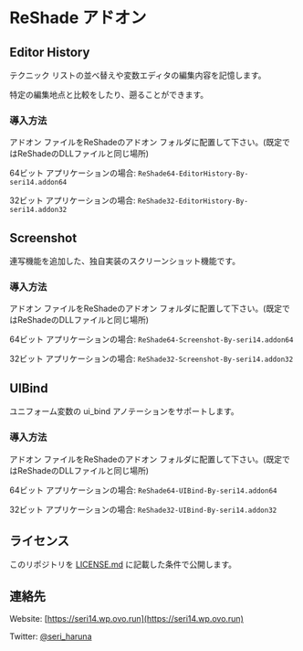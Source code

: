 ﻿# ReShade アドオン

## Editor History

テクニック リストの並べ替えや変数エディタの編集内容を記憶します。

特定の編集地点と比較をしたり、遡ることができます。

### 導入方法

アドオン ファイルをReShadeのアドオン フォルダに配置して下さい。(既定ではReShadeのDLLファイルと同じ場所)

64ビット アプリケーションの場合: `ReShade64-EditorHistory-By-seri14.addon64`

32ビット アプリケーションの場合: `ReShade32-EditorHistory-By-seri14.addon32`

## Screenshot

連写機能を追加した、独自実装のスクリーンショット機能です。

### 導入方法

アドオン ファイルをReShadeのアドオン フォルダに配置して下さい。(既定ではReShadeのDLLファイルと同じ場所)

64ビット アプリケーションの場合: `ReShade64-Screenshot-By-seri14.addon64`

32ビット アプリケーションの場合: `ReShade32-Screenshot-By-seri14.addon32`

## UIBind

ユニフォーム変数の ui_bind アノテーションをサポートします。

### 導入方法

アドオン ファイルをReShadeのアドオン フォルダに配置して下さい。(既定ではReShadeのDLLファイルと同じ場所)

64ビット アプリケーションの場合: `ReShade64-UIBind-By-seri14.addon64`

32ビット アプリケーションの場合: `ReShade32-UIBind-By-seri14.addon32`

## ライセンス

このリポジトリを [LICENSE.md](LICENSE.md) に記載した条件で公開します。

## 連絡先

Website: [https://seri14.wp.ovo.run](https://seri14.wp.ovo.run)

Twitter: [@seri_haruna](https://twitter.com/seri_haruna)
